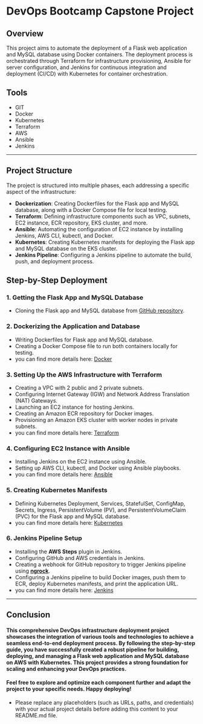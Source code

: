 # DevOps Bootcamp Capstone Project

## Overview
This project aims to automate the deployment of a Flask web application and MySQL database using Docker containers. The deployment process is orchestrated through Terraform for infrastructure provisioning, Ansible for server configuration, and Jenkins for continuous integration and deployment (CI/CD) with Kubernetes for container orchestration.


## Tools

- GIT
- Docker
- Kubernetes
- Terraform
- AWS 
- Ansible
- Jenkins

---
## Project Structure

The project is structured into multiple phases, each addressing a specific aspect of the infrastructure:

- **Dockerization**: Creating Dockerfiles for the Flask app and MySQL database, along with a Docker Compose file for local testing.
- **Terraform**: Defining infrastructure components such as VPC, subnets, EC2 instance, ECR repository, EKS cluster, and more.
- **Ansible**: Automating the configuration of EC2 instance by installing Jenkins, AWS CLI, kubectl, and Docker.
- **Kubernetes**: Creating Kubernetes manifests for deploying the Flask app and MySQL database on the EKS cluster.
- **Jenkins Pipeline**: Configuring a Jenkins pipeline to automate the build, push, and deployment process.

## Step-by-Step Deployment

### 1. Getting the Flask App and MySQL Database

- Cloning the Flask app and MySQL database from [GitHub repository](https://github.com/uym2/MySQL-and-Python).

### 2. Dockerizing the Application and Database

- Writing Dockerfiles for Flask app and MySQL database.
- Creating a Docker Compose file to run both containers locally for testing.
- you can find more details here: [Docker](https://github.com/IbrahimmAdel/Full-CICD-Project/tree/master/Docker)

### 3. Setting Up the AWS Infrastructure with Terraform

- Creating a VPC with 2 public and 2 private subnets.
- Configuring Internet Gateway (IGW) and Network Address Translation (NAT) Gateways.
- Launching an EC2 instance for hosting Jenkins.
- Creating an Amazon ECR repository for Docker images.
- Provisioning an Amazon EKS cluster with worker nodes in private subnets.
- you can find more details here: [Terraform](https://github.com/IbrahimmAdel/Full-CICD-Project/tree/master/Terraform)

### 4. Configuring EC2 Instance with Ansible

- Installing Jenkins on the EC2 instance using Ansible.
- Setting up AWS CLI, kubectl, and Docker using Ansible playbooks.
- you can find more details here: [Ansible](https://github.com/IbrahimmAdel/Full-CICD-Project/tree/master/Ansible)


### 5. Creating Kubernetes Manifests

- Defining Kubernetes Deployment, Services, StatefulSet, ConfigMap, Secrets, Ingress, PersistentVolume (PV), and PersistentVolumeClaim (PVC) for the Flask app and MySQL database.
- you can find more details here: [Kubernetes](https://github.com/IbrahimmAdel/Full-CICD-Project/tree/master/Kubernetes)

### 6. Jenkins Pipeline Setup

- Installing the **AWS Steps** plugin in Jenkins.
- Configuring GitHub and AWS credentials in Jenkins.
- Creating a webhook for GitHub repository to trigger Jenkins pipeline using **[ngrock](https://dashboard.ngrok.com/get-started/setup)**.
- Configuring a Jenkins pipeline to build Docker images, push them to ECR, deploy Kubernetes manifests, and print the application URL.
- you can find more details here: [Jenkins](https://github.com/IbrahimmAdel/Full-CICD-Project/tree/master/Jenkins)

----
## Conclusion

#### This comprehensive DevOps infrastructure deployment project showcases the integration of various tools and technologies to achieve a seamless end-to-end deployment process. By following the step-by-step guide, you have successfully created a robust pipeline for building, deploying, and managing a Flask web application and MySQL database on AWS with Kubernetes. This project provides a strong foundation for scaling and enhancing your DevOps practices.

#### Feel free to explore and optimize each component further and adapt the project to your specific needs. Happy deploying!
- Please replace any placeholders (such as URLs, paths, and credentials) with your actual project details before adding this content to your README.md file.




